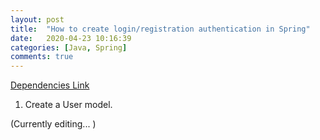 ```yaml
---
layout: post
title:  "How to create login/registration authentication in Spring"
date:   2020-04-23 10:16:39
categories: [Java, Spring]
comments: true
---
```

<a href="/articles/2020-04/spring-pom-xml" class="btn btn-success">Dependencies Link</a>

1. Create a User model.

(Currently editing... )